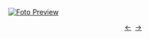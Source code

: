 [![Foto Preview](preview/n138.avif)](https://20essentials.github.io/project-000-138)

<div align="center" style="display: flex; justify-content: center;">
  <a  href="https://github.com/20essentials/project-000-137" target="_blank">&#8592;</a>
  &nbsp;&nbsp;
  <a  href="https://github.com/20essentials/project-000-139" target="_blank">&#8594;</a>
</div>

